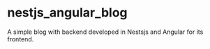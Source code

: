# nestjs_angular_blog
A simple blog with backend developed in Nestsjs and Angular for its frontend.
